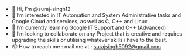 - 👋 Hi, I’m @suraj-singh12
- 👀 I’m interested in IT Automation and System Administrative tasks and Google Cloud and services, as well as C, C++ and Linux
- 🌱 I’m currently learning Google IT Support and C++ (Advanced)
- 💞️ I’m looking to collaborate on any Project that is creative and requires upgrading the skills or utilising whatever skills i have to the best.
- 📫 How to reach me : mail me at : surajsingh5092@gmail.com

<!---
suraj-singh12/suraj-singh12 is a ✨ special ✨ repository because its `README.md` (this file) appears on your GitHub profile.
You can click the Preview link to take a look at your changes.
--->
